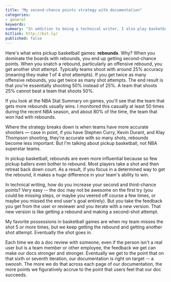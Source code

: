 ```yaml
---
title: "My second-chance points strategy with documentation"
categories:
- general
keywords:
summary: "In addition to being a technical writer, I also play basketball. I might spend more time playing basketball, in fact, than I do writing on this blog. I never played college ball, but I love playing pickup basketball several times a week at various courts. Now that NBA finals just wrapped up, I figure it may be relevant to expound a bit on my pet theory about how to win at pickup basketball games, and how that same strategy might apply to winning at documentation."
bitlink: http://bit.ly/
published: false
---
```


Here's what wins pickup basketball games: **rebounds**. Why? When you dominate the boards with rebounds, you end up getting second-chance points. When you snatch a rebound, particularly an offensive rebound, you get another shot attempt. Typically teams shoot with around 25% accuracy (meaning they make 1 of 4 shot attempts). If you get twice as many offensive rebounds, you get twice as many shot attempts. The end result is that you're essentially shooting 50% instead of 25%. A team that shoots 25% cannot beat a team that shoots 50%.

If you look at the NBA Stat Summary on games, you'll see that the team that gets more rebounds usually wins. I monitored this casually at least 50 times during the recent NBA season, and about 80% of the time, the team that won had with rebounds.

Where the strategy breaks down is when teams have more accurate shooters &mdash; case in point, if you have Stephen Curry, Kevin Durant, and Klay Thompson shooting, they're accurate with so many shots, rebounds become less important. But I'm talking about pickup basketball, not NBA superstar teams.

In pickup basketball, rebounds are even more influential because so few pickup ballers even bother to rebound. Most players take a shot and then retreat back down court. As a result, if you focus in a determined way to get the rebound, it makes a *huge* difference in your team's ability to win.

In technical writing, how do you increase your second and third-chance points? Very easy -- the doc may not be awesome on the first try (you could be missing steps, or maybe you veered off course a few times, or maybe you missed the end user's goal entirely). But you take the feedback you get from the user or reviewer and you iterate with a new version. That new version is like getting a rebound and making a second-shot attempt.

My favorite possessions in basketball games are when my team misses the shot 5 or more times, but we keep getting the rebound and getting another shot attempt. Eventually the shot goes in.

Each time we do a doc review with someone, even if the person isn't a real user but is a team member or other employee, the feedback we get can make our docs stronger and stronger. Eventually we get to the point that on that sixth or seventh iteration, our documentation is right on target -- a swoosh. The more we do that across each page of our documentation, the more points we figuratively accrue to the point that users feel that our doc succeeds.

